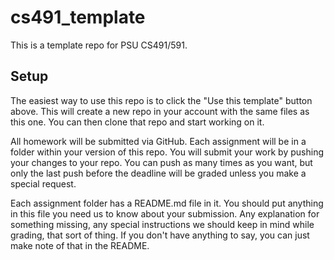 # cs491_template

This is a template repo for PSU CS491/591.

## Setup

The easiest way to use this repo is to click the "Use this template" button above. This will create a new repo in your account with the same files as this one. You can then clone that repo and start working on it.

All homework will be submitted via GitHub. Each assignment will be in a folder within your version of this repo. You will submit your work by pushing your changes to your repo. You can push as many times as you want, but only the last push before the deadline will be graded unless you make a special request.

Each assignment folder has a README.md file in it. You should put anything in this file you need us to know about your submission. Any explanation for something missing, any special instructions we should keep in mind while grading, that sort of thing. If you don't have anything to say, you can just make note of that in the README.